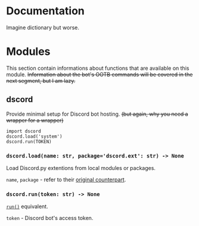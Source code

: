 # Documentation

Imagine dictionary but worse.

# Modules

This section contain informations about functions that are available on this module.
~~Information about the bot's OOTB commands will be covered in the next segment, but I am lazy.~~

## dscord

Provide minimal setup for Discord bot hosting.
~~(but again, why you need a wrapper for a wrapper)~~

    import dscord
    dscord.load('system')
    dscord.run(TOKEN)

### `dscord.load(name: str, package='dscord.ext': str) -> None`

Load Discord.py extentions from local modules or packages.

`name`, `package` - refer to their [original counterpart](https://docs.python.org/3/library/importlib.html#importlib.import_module).

### `dscord.run(token: str) -> None`

[`run()`](https://discordpy.readthedocs.io/en/stable/api.html#discord.Client.run) equivalent.

`token` - Discord bot's access token.
